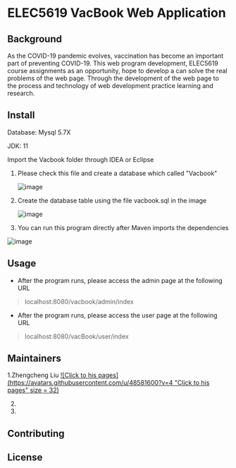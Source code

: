 # ELEC5619 VacBook Web Application

## Background

As the COVID-19 pandemic evolves, vaccination has become an important part of preventing COVID-19. This web program development, ELEC5619 course assignments as an opportunity, hope to develop a can solve the real problems of the web page. Through the development of the web page to the process and technology of web development practice learning and research.  

## Install

Database: Mysql 5.7X

JDK: 11



Import the Vacbook folder through IDEA or Eclipse  

1. Please check this file and create a database which called "Vacbook"

   ![image](https://github.com/reneeli0223/Group45md5/blob/master/src/main/resources/static/readme/image-20211018220842085.png)

2. Create the database table using the file vacbook.sql in the image

   ![image](https://github.com/reneeli0223/Group45md5/blob/master/src/main/resources/static/readme/image-20211018214934823.png)

3. You can run this program directly after Maven imports the dependencies

![image](https://github.com/reneeli0223/Group45md5/blob/master/src/main/resources/static/readme/image-20211018215916563.png)

## Usage

- After the program runs, please access the admin page at the following URL

> localhost:8080/vacbook/admin/index

- After the program runs, please access the user page at the following URL

> localhost:8080/vacBook/user/index



## Maintainers

1.Zhengcheng Liu [![Click to his pages](https://avatars.githubusercontent.com/u/48581600?v=4 "Click to his pages" size = 32)](https://github.com/orange711)


2.

3.

## Contributing

## License



